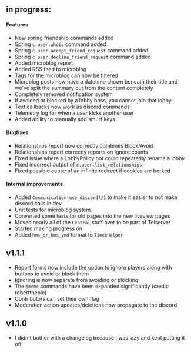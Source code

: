 ## in progress:

#### Features

- New spring friendship commands added
- Spring `c.user.whois` command added
- Spring `c.user.accept_friend_request` command added
- Spring `c.user.decline_friend_request` command added
- Added microblog report
- Added RSS feed to microblog
- Tags for the microblog can now be filtered
- Microblog posts now have a datetime shown beneath their title and we've split the summary out from the content completely
- Completely removed notification system
- If avoided or blocked by a lobby boss, you cannot join that lobby
- Text callbacks now work as discord commands
- Telemetry log for when a user kicks another user
- Added ability to manually add smurf keys

#### Bugfixes

- Relationships report now correctly combines Block/Avoid
- Relationships report correctly reports on Ignore counts
- Fixed issue where a LobbyPolicy bot could repeatedly rename a lobby
- Fixed incorrect output of `c.user.list_relationships`
- Fixed possible cause of an infinite redirect if cookies are borked

#### Internal improvements

- Added `Communication.use_discord?/1` to make it easier to not make discord calls in dev
- Unit tests for microblog system
- Converted some tests for old pages into the new liveview pages
- Moved nearly all of the `Central` stuff over to be part of Teiserver
- Started making progress on
- Added `hms_or_hms_ymd` format to `TimexHelper`

## v1.1.1

* Report forms now include the option to ignore players along with buttons to avoid or block them
* Ignoring is now separate from avoiding or blocking
* The `$meme` commands have been expanded significantly (credit: robertthepie)
* Contributors can set their own flag
* Moderation action updates/deletions now propagate to the discord

## v1.1.0

- I didn't bother with a changelog because I was lazy and kept putting it off
